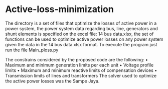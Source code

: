 # Active-loss-minimization
The directory is a set of files that optimize the losses of active power in a power system, the power system data regarding bus, line, generators and shunt elements is specified on the excel file: 14 bus data.xlsx, the set of functions can be used to optimize active power losses on any power system given the data in the 14 bus data.xlsx format.
To execute the program just run the file Main_ploss.py

The constrains considered by the proposed code are the following:
•	Maximum and minimum generation limits per each unit
•	Voltage profile limits
•	Maximum and minimum reactive limits of compensation devices
•	Transmission limits of lines and transformers
The solver used to optimize the active power losses was the Sampe Jaya.


